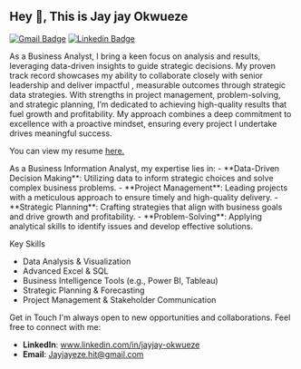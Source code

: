 ## Hey 👋, This is Jay jay Okwueze 
[![Gmail Badge](https://img.shields.io/badge/-jayjayeze.hit@gmail.com-c14438?style=flat&logo=Gmail&logoColor=white&link=mailto:jayjayeze.hit@gmail.com)](mailto:jayjayeze.hit@gmail.com) 
[![Linkedin Badge](https://img.shields.io/badge/-https://www.linkedin.com/in/jayjay-okwueze/-0072b1?style=flat&logo=Linkedin&logoColor=white&link=https://www.linkedin.com/in/jayjay-okwueze//)](https://www.linkedin.com/in/jayjay-okwueze//)
<p align='left'>As a Business Analyst, I bring a keen focus on analysis and results, leveraging data-driven insights to guide strategic decisions. My proven track record showcases my ability to collaborate closely with senior leadership and deliver impactful , measurable outcomes through strategic data strategies. With strengths in project management, problem-solving, and strategic planning, I’m dedicated to achieving high-quality results that fuel growth and profitability. My approach combines a deep commitment to excellence with a proactive mindset, ensuring every project I undertake drives meaningful success.</p><p align='left'> You can view my resume <a href='https://docs.google.com/document/d/1-1IQqoxCmj-_evBHJF7SEuWl-cuphwXE/edit?usp=sharing&ouid=101087526112580727230&rtpof=true&sd=true ' target=_blank><u>here</u>.</a></p>
As a Business Information Analyst, my expertise lies in:
- **Data-Driven Decision Making**: Utilizing data to inform strategic choices and solve complex business problems.
- **Project Management**: Leading projects with a meticulous approach to ensure timely and high-quality delivery.
- **Strategic Planning**: Crafting strategies that align with business goals and drive growth and profitability.
- **Problem-Solving**: Applying analytical skills to identify issues and develop effective solutions.

Key Skills
- Data Analysis & Visualization
- Advanced Excel & SQL
- Business Intelligence Tools (e.g., Power BI, Tableau)
- Strategic Planning & Forecasting
- Project Management & Stakeholder Communication

Get in Touch
I'm always open to new opportunities and collaborations. Feel free to connect with me:
- **LinkedIn**: www.linkedin.com/in/jayjay-okwueze
- **Email**: Jayjayeze.hit@gmail.com
